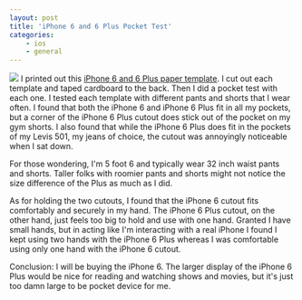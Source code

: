 ```yaml
---
layout: post
title: 'iPhone 6 and 6 Plus Pocket Test'
categories:
    - ios
    - general
---
```

[<img src="https://farm6.staticflickr.com/5581/15198258832_1daebf3355_m.jpg" border="0"  class="alignleft" />][photo] I printed out this [iPhone 6 and 6 Plus paper template][pdf]. I cut out each template and taped cardboard to the back. Then I did a pocket test with each one. I tested each template with different pants and shorts that I wear often. I found that both the iPhone 6 and iPhone 6 Plus fit in all my pockets, but a corner of the iPhone 6 Plus cutout does stick out of the pocket on my gym shorts. I also found that while the iPhone 6 Plus does fit in the pockets of my Levis 501, my jeans of choice, the cutout was annoyingly noticeable when I sat down.

For those wondering, I'm 5 foot 6 and typically wear 32 inch waist pants and shorts. Taller folks with roomier pants and shorts might not notice the size difference of the Plus as much as I did.

As for holding the two cutouts, I found that the iPhone 6 cutout fits comfortably and securely in my hand. The iPhone 6 Plus cutout, on the other hand, just feels too big to hold and use with one hand. Granted I have small hands, but in acting like I'm interacting with a real iPhone I found I kept using two hands with the iPhone 6 Plus whereas I was comfortable using only one hand with the iPhone 6 cutout.

Conclusion: I will be buying the iPhone 6. The larger display of the iPhone 6 Plus would be nice for reading and watching shows and movies, but it's just too damn large to be pocket device for me.

[pdf]: http://arstechnica.com/apple/2014/09/how-big-is-the-iphone-6-plus-find-out-with-our-handy-paper-template/
[photo]: https://flic.kr/p/pa23Ro

